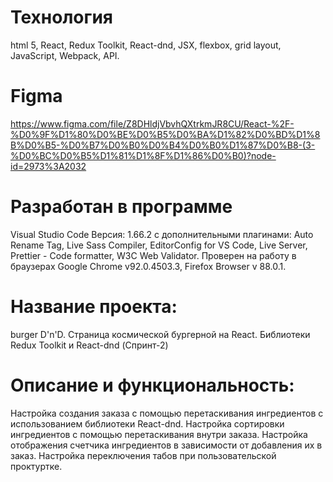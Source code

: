 # Технология

html 5, React, Redux Toolkit, React-dnd, JSX, flexbox, grid layout, JavaScript, Webpack, API.

# Figma

https://www.figma.com/file/Z8DHldjVbvhQXtrkmJR8CU/React-%2F-%D0%9F%D1%80%D0%BE%D0%B5%D0%BA%D1%82%D0%BD%D1%8B%D0%B5-%D0%B7%D0%B0%D0%B4%D0%B0%D1%87%D0%B8-(3-%D0%BC%D0%B5%D1%81%D1%8F%D1%86%D0%B0)?node-id=2973%3A2032

# Разработан в программе

Visual Studio Code Версия: 1.66.2 с дополнительными плагинами: Auto Rename Tag, Live Sass Compiler, EditorConfig for VS Code, Live Server, Prettier - Code formatter, W3C Web Validator. Проверен на работу в браузерах Google Chrome v92.0.4503.3, Firefox Browser v 88.0.1.

# Название проекта:

burger D'n'D. Страница космической бургерной на React. Библиотеки Redux Toolkit и React-dnd (Спринт-2)

# Описание и функциональность:

Настройка создания заказа с помощью перетаскивания ингредиентов с использованием библиотеки React-dnd. Настройка сортировки ингредиентов с помощью перетаскивания внутри заказа. Настройка отображения счетчика ингредиентов в зависимости от добавления их в заказ. Настройка переключения табов при пользовательской проктуртке.

